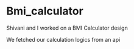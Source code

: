 # Bmi_calculator
Shivani and I worked on a BMI Calculator design

We fetched our calculation logics from an api


